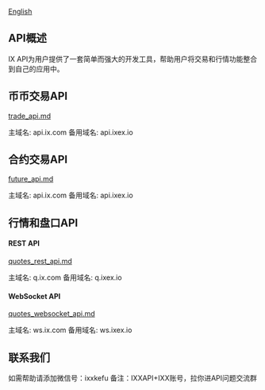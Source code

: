 [English](./README_EN.md)

## API概述
IX API为用户提供了一套简单而强大的开发工具，帮助用户将交易和行情功能整合到自己的应用中。

## 币币交易API
[trade_api.md](./trade_api.md)
<p>
主域名: api.ix.com 备用域名: api.ixex.io
</p>

## 合约交易API
[future_api.md](./future_api.md)
<p>
主域名: api.ix.com 备用域名: api.ixex.io
</p>

## 行情和盘口API

#### REST API
[quotes_rest_api.md](./quotes_rest_api.md)
<p>
主域名: q.ix.com 备用域名: q.ixex.io
</p>

#### WebSocket API
[quotes_websocket_api.md](./quotes_websocket_api.md)
<p>
主域名: ws.ix.com 备用域名: ws.ixex.io
</p>

## 联系我们
如需帮助请添加微信号：ixxkefu  备注：IXXAPI+IXX账号，拉你进API问题交流群
